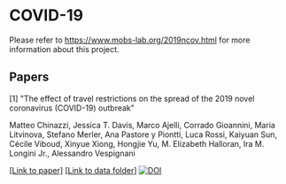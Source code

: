 # COVID-19

Please refer to https://www.mobs-lab.org/2019ncov.html for more information about this project.

## Papers

[1] "The effect of travel restrictions on the spread of the 2019 novel coronavirus (COVID-19) outbreak"

Matteo Chinazzi, Jessica T. Davis, Marco Ajelli, Corrado Gioannini, Maria Litvinova, Stefano Merler, Ana Pastore y Piontti, Luca Rossi, Kaiyuan Sun, Cécile Viboud, Xinyue Xiong, Hongjie Yu, M. Elizabeth Halloran, Ira M. Longini Jr., Alessandro Vespignani

[[Link to paper]](https://github.com/mobs-lab/COVID-19/blob/master/README.md) [[Link to data folder]](https://github.com/mobs-lab/COVID-19/tree/master/EffectsTravelRestrictions) [![DOI](https://zenodo.org/badge/244949620.svg)](https://zenodo.org/badge/latestdoi/244949620)

